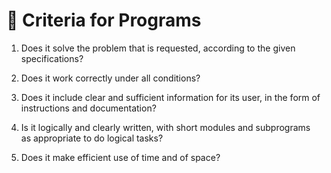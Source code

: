 # 📝 Criteria for Programs

1.  Does it solve the problem that is requested, according to the given specifications?

2.  Does it work correctly under all conditions?

3.  Does it include clear and sufficient information for its user, in the form of instructions and documentation?

4.  Is it logically and clearly written, with short modules and subprograms as appropriate to do logical tasks?

5.  Does it make efficient use of time and of space?
